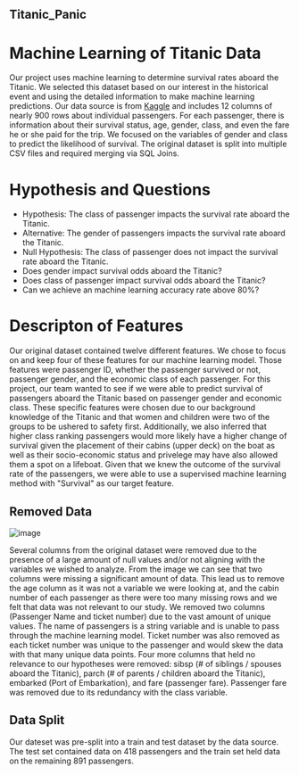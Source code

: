 ## Titanic_Panic

# Machine Learning of Titanic Data
Our project uses machine learning to determine survival rates aboard the Titanic. We selected this dataset based on our interest in the historical event and using the detailed information to make machine learning predictions. Our data source is from [Kaggle](https://www.kaggle.com/competitions/titanic/data) and includes 12 columns of nearly 900 rows about individual passengers. For each passenger, there is information about their survival status, age, gender, class, and even the fare he or she paid for the trip. We focused on the variables of gender and class to predict the likelihood of survival. The original dataset is split into multiple CSV files and required merging via SQL Joins. 

# Hypothesis and Questions
* Hypothesis: The class of passenger impacts the survival rate aboard the Titanic.
* Alternative: The gender of passengers impacts the survival rate aboard the Titanic. 
* Null Hypothesis: The class of passenger does not impact the survival rate aboard the Titanic. 
* Does gender impact survival odds aboard the Titanic? 
* Does class of passenger impact survival odds aboard the Titanic?
* Can we achieve an machine learning accuracy rate above 80%?

# Descripton of Features
Our original dataset contained twelve different features. We chose to focus on and keep four of these features for our machine learning model. Those 
features were passenger ID, whether the passenger survived or not, passenger gender, and the economic class of each passenger. For this project, our team
wanted to see if we were able to predict survival of passengers aboard the Titanic based on passenger gender and economic class. These specific features
were chosen due to our background knowledge of the Titanic and that women and children were two of the groups to be ushered to safety first. Additionally,
we also inferred that higher class ranking passengers would more likely have a higher change of survival given the placement of their cabins (upper deck) on the boat
as well as their socio-economic status and privelege may have also allowed them a spot on a lifeboat.
Given that we knew the outcome of the survival rate of the passengers, we were able to use a supervised machine learning method with "Survival" as our target feature.
## Removed Data
![image](https://user-images.githubusercontent.com/102090016/187089166-73227925-4d56-4e4d-a10b-32893efc61a3.png)

Several columns from the original dataset were removed due to the presence of a large amount of null values and/or not aligning with the variables we wished to analyze.
From the image we can see that two columns were missing a significant amount of data. This lead us to remove the age column as it was not a variable we were looking at,
and the cabin number of each passenger as there were too many missing rows and we felt that data was not relevant to our study.
We removed two columns (Passenger Name and ticket number) due to the vast amount of unique values. The name of passengers is a string variable and is unable to pass through the machine learning model. Ticket number was also removed as each ticket number was unique to the passenger and would skew the data with that many unique data
points. Four more columns that held no relevance to our hypotheses were removed: sibsp (# of siblings / spouses aboard the Titanic), parch (# of parents / children aboard the Titanic), embarked (Port of Embarkation), and fare (passenger fare). Passenger fare was removed due to its redundancy with the class variable. 

## Data Split
Our dateset was pre-split into a train and test dataset by the data source. The test set contained data on 418 passengers and the train set held data on the remaining 891 passengers.



